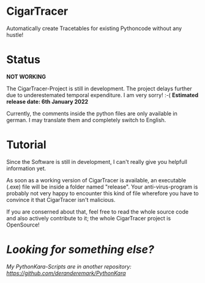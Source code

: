 # CigarTracer
Automatically create Tracetables for existing Pythoncode without any hustle!

# Status
**NOT WORKING**

The CigarTracer-Project is still in development.
The project delays further due to underestemated temporal expenditure. I am very sorry! :-(
**Estimated release date: 6th January 2022**

Currently, the comments inside the python files are only available in german. I may translate
them and completely switch to English.

# Tutorial
Since the Software is still in development, I can't really give
you helpfull information yet.

As soon as a working version of CigarTracer is available, an executable (.exe) file will be 
inside a folder named "release". Your anti-virus-program is probably not very happy to encounter
this kind of file wherefore you have to convince it that CigarTracer isn't malicious.

If you are conserned about that, feel free to read the whole source code and
also actively contribute to it; the whole CigarTracer project is OpenSource!

# *Looking for something else?*
*My PythonKara-Scripts are in another repository: https://github.com/deranderemark/PythonKara*
